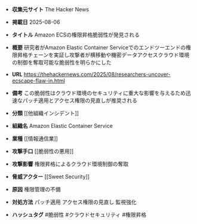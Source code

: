 - **収集元サイト**
The Hacker News

- **掲載日**
2025-08-06

- **タイトル**
Amazon ECSの権限昇格脆弱性が発見される

- **概要**
研究者がAmazon Elastic Container Serviceでのエンドツーエンドの権限昇格チェーンを実証し攻撃者が横移動や機密データアクセスクラウド環境の制御を奪取可能な脆弱性を明らかにした

- **URL**
https://thehackernews.com/2025/08/researchers-uncover-ecscape-flaw-in.html

- **備考**
この脆弱性はクラウド環境のセキュリティに重大な影響を与えるため迅速なパッチ適用とアクセス権限の見直しが推奨される

- **分類**
[[他組織インシデント]]

- **組織名**
Amazon Elastic Container Service

- **業種**
[[情報通信業]]

- **攻撃手口**
[[脆弱性の悪用]]

- **攻撃影響**
権限昇格によるクラウド環境制御の奪取

- **脅威アクター**
[[Sweet Security]]

- **原因**
権限管理の不備

- **対処方法**
パッチ適用 アクセス権限の見直し 監視強化

- **ハッシュタグ**
#脆弱性 #クラウドセキュリティ #権限昇格
